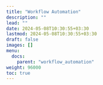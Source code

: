 ```yaml
---
title: "Workflow Automation"
description: ""
lead: ""
date: 2024-05-08T10:30:55+03:30
lastmod: 2024-05-08T10:30:55+03:30
draft: false
images: []
menu:
  docs:
    parent: "workflow_automation"
weight: 96000
toc: true
---
```

